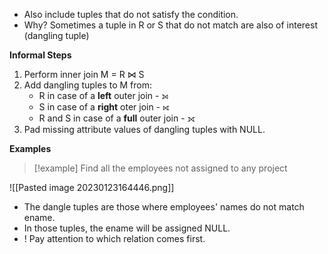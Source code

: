 
- Also include tuples that do not satisfy the condition.
- Why? Sometimes a tuple in R or S that do not match are also of interest (dangling tuple)

**Informal Steps**
1. Perform inner join M = R $\Join$ S
2. Add dangling tuples to M from:
	- R in case of a **left** outer join - ⟕
	- S in case of a **right** oter join -  ⟖
	- R and S in case of a **full** outer join - ⟗
3. Pad missing attribute values of dangling tuples with NULL.

**Examples**

>[!example]
> Find all the employees not assigned to any project

![[Pasted image 20230123164446.png]]

- The dangle tuples are those where employees' names do not match ename.
- In those tuples, the ename will be assigned NULL.
- ! Pay attention to which relation comes first.